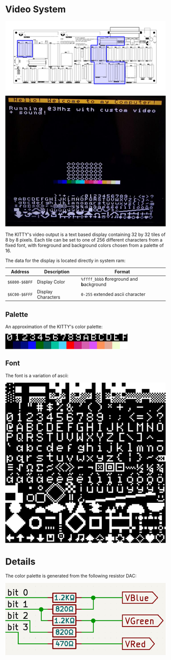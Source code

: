 # Video System

![](board-video.png)

![](display.jpg)

The KITTY's video output is a text based display containing 32 by 32 tiles of 8 by 8 pixels. Each tile can be set to one of 256 different characters from a fixed font, with foreground and background colors chosen from a palette of 16.

The data for the display is located directly in system ram:

| Address |  Description       | Format                                |
|---------|--------------------|---------------------------------------|
| `$6800-$6BFF` | Display Color      | `%ffff_bbbb` **f**oreground and **b**ackground |
| `$6C00-$6FFF` | Display Characters | `0-255` extended ascii character      |

## Palette

An approximation of the KITTY's color palette:

![](palette-export.png)

## Font

The font is a variation of ascii:

![](font-export.png)

# Details

The color palette is generated from the following resistor DAC:

![](video-dac.png)